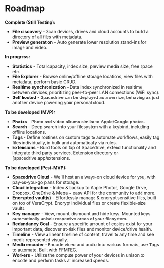 # Roadmap

**Complete (Still Testing):**

- **File discovery** - Scan devices, drives and cloud accounts to build a directory of all files with metadata.
- **Preview generation** - Auto generate lower resolution stand-ins for image and video.

**In progress:**

- **Statistics** - Total capacity, index size, preview media size, free space etc.
- **File Explorer** - Browse online/offline storage locations, view files with metadata, perform basic CRUD.
- **Realtime synchronization** - Data index synchronized in realtime between devices, prioritizing peer-to-peer LAN connections (WiFi sync).
- **Self hosted** - Spacedrive can be deployed as a service, behaving as just another device powering your personal cloud.

**To be developed (MVP):**

- **Photos** - Photo and video albums similar to Apple/Google photos.
- **Search** - Deep search into your filesystem with a keybind, including offline locations.
- **Tags** - Define routines on custom tags to automate workflows, easily tag files individually, in bulk and automatically via rules.
- **Extensions** - Build tools on top of Spacedrive, extend functionality and integrate third party services. Extension directory on [spacedrive.app/extensions.

**To be developed (Post-MVP):**

- **Spacedrive Cloud** - We'll host an always-on cloud device for you, with pay-as-you-go plans for storage.
- **Cloud integration** - Index & backup to Apple Photos, Google Drive, Dropbox, OneDrive & Mega + easy API for the community to add more.
- **Encrypted vault(s)** - Effortlessly manage & encrypt sensitive files, built on top of VeraCrypt. Encrypt individual files or create flexible-size vaults.
- **Key manager** - View, mount, dismount and hide keys. Mounted keys automatically unlock respective areas of your filesystem.
- **Redundancy Goal** - Ensure a specific amount of copies exist for your important data, discover at-risk files and monitor device/drive health.
- **Timeline** - View a linear timeline of content, travel to any time and see media represented visually.
- **Media encoder** - Encode video and audio into various formats, use Tags to automate. Built with FFMPEG.
- **Workers** - Utilize the compute power of your devices in unison to encode and perform tasks at increased speeds.
